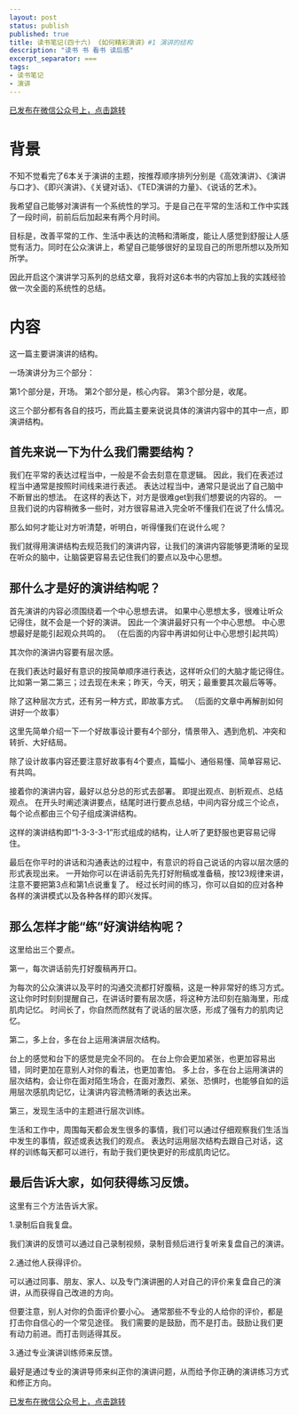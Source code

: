 ```yaml
---
layout: post
status: publish
published: true
title: 读书笔记(四十六) 《如何精彩演讲》#1 演讲的结构
description: "读书 书 看书 读后感"
excerpt_separator: ===
tags:
- 读书笔记
- 演讲
---
```


[已发布在微信公众号上，点击跳转](https://mp.weixin.qq.com/s?__biz=MzU1ODY1ODY2NA==&mid=2247484952&idx=1&sn=aa014404eb8b71222820f1f3bbff437e&chksm=fc22631fcb55ea0981c20cab77f66da58a2697ab2e8a792f4b4c6ba15a3bc6b57dd2ba7309a1&token=1211671052&lang=zh_CN#rd)

# 背景

不知不觉看完了6本关于演讲的主题，按推荐顺序排列分别是《高效演讲》、《演讲与口才》、《即兴演讲》、《关键对话》、《TED演讲的力量》、《说话的艺术》。

我希望自己能够对演讲有一个系统性的学习。于是自己在平常的生活和工作中实践了一段时间，前前后后加起来有两个月时间。

目标是，改善平常的工作、生活中表达的流畅和清晰度，能让人感觉到舒服让人感觉有活力。同时在公众演讲上，希望自己能够很好的呈现自己的所思所想以及所知所学。

因此开启这个演讲学习系列的总结文章，我将对这6本书的内容加上我的实践经验做一次全面的系统性的总结。

# 内容

这一篇主要讲演讲的结构。

一场演讲分为三个部分：

第1个部分是，开场。
第2个部分是，核心内容。
第3个部分是，收尾。

这三个部分都有各自的技巧，而此篇主要来说说具体的演讲内容中的其中一点，即演讲结构。

## 首先来说一下为什么我们需要结构？

我们在平常的表达过程当中，一般是不会去刻意在意逻辑。
因此，我们在表述过程当中通常是按照时间线来进行表述。
表达过程当中，通常只是说出了自己脑中不断冒出的想法。
在这样的表达下，对方是很难get到我们想要说的内容的。
一旦我们说的内容稍微多一些时，对方很容易进入完全听不懂我们在说了什么情况。

那么如何才能让对方听清楚，听明白，听得懂我们在说什么呢？

我们就得用演讲结构去规范我们的演讲内容，让我们的演讲内容能够更清晰的呈现在听众的脑中，让脑袋更容易去记住我们的要点以及中心思想。

## 那什么才是好的演讲结构呢？

首先演讲的内容必须围绕着一个中心思想去讲。
如果中心思想太多，很难让听众记得住，就不会是一个好的演讲。
因此一个演讲最好只有一个中心思想。
中心思想最好是能引起观众共鸣的。
（在后面的内容中再讲如何让中心思想引起共鸣）

其次你的演讲内容要有层次感。

在我们表达时最好有意识的按简单顺序进行表达，这样听众们的大脑才能记得住。
比如第一第二第三；过去现在未来；昨天，今天，明天；最重要其次最后等等。

除了这种层次方式，还有另一种方式，即故事方式。
（后面的文章中再解剖如何讲好一个故事）

这里先简单介绍一下一个好故事设计要有4个部分，情景带入、遇到危机、冲突和转折、大好结局。

除了设计故事内容还要注意好故事有4个要点，篇幅小、通俗易懂、简单容易记、有共鸣。

接着你的演讲内容，最好以总分总的形式去部署。
即提出观点、剖析观点、总结观点。
在开头时阐述演讲要点，结尾时进行要点总结，中间内容分成三个论点，每个论点都由三个句子组成演讲结构。

这样的演讲结构即“1-3-3-3-1”形式组成的结构，让人听了更舒服也更容易记得住。

最后在你平时的讲话和沟通表达的过程中，有意识的将自己说话的内容以层次感的形式表现出来。
一开始你可以在讲话前先先打好附稿或准备稿，按123规律来讲，注意不要把第3点和第1点说重复了。
经过长时间的练习，你可以自如的应对各种各样的演讲模式以及各种各样的即兴发挥。

## 那么怎样才能“练”好演讲结构呢？

这里给出三个要点。

第一，每次讲话前先打好腹稿再开口。

为每次的公众演讲以及平时的沟通交流都打好腹稿，这是一种非常好的练习方式。
这让你时时刻刻提醒自己，在讲话时要有层次感，将这种方法印刻在脑海里，形成肌肉记忆。
时间长了，你自然而然就有了说话的层次感，形成了强有力的肌肉记忆。

第二，多上台，多在台上运用演讲层次结构。

台上的感觉和台下的感觉是完全不同的。
在台上你会更加紧张，也更加容易出错，同时更加在意别人对你的看法，也更加害怕。
多上台，多在台上运用演讲的层次结构，会让你在面对陌生场合，在面对激烈、紧张、恐惧时，也能够自如的运用层次感肌肉记忆，让演讲内容流畅清晰的表达出来。

第三，发现生活中的主题进行层次训练。

生活和工作中，周围每天都会发生很多的事情，我们可以通过仔细观察我们生活当中发生的事情，叙述或表达我们的观点。
表达时运用层次结构去跟自己对话，这样的训练每天都可以进行，有助于我们更快更好的形成肌肉记忆。

## 最后告诉大家，如何获得练习反馈。

这里有三个方法告诉大家。

1.录制后自我复盘。

我们演讲的反馈可以通过自己录制视频，录制音频后进行复听来复盘自己的演讲。

2.通过他人获得评价。

可以通过同事、朋友、家人、以及专门演讲圈的人对自己的评价来复盘自己的演讲，从而获得自己改进的方向。

但要注意，别人对你的负面评价要小心。
通常那些不专业的人给你的评价，都是打击你自信心的一个常见途径。
我们需要的是鼓励，而不是打击。鼓励让我们更有动力前进。而打击则适得其反。

3.通过专业演讲训练师来反馈。

最好是通过专业的演讲导师来纠正你的演讲问题，从而给予你正确的演讲练习方式和修正方向。


[已发布在微信公众号上，点击跳转](https://mp.weixin.qq.com/s?__biz=MzU1ODY1ODY2NA==&mid=2247484952&idx=1&sn=aa014404eb8b71222820f1f3bbff437e&chksm=fc22631fcb55ea0981c20cab77f66da58a2697ab2e8a792f4b4c6ba15a3bc6b57dd2ba7309a1&token=1211671052&lang=zh_CN#rd)





